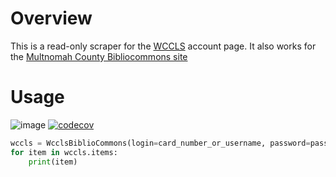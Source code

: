 # Overview

This is a read-only scraper for the [WCCLS](https://wccls.bibliocommons.com) account page. It also works for the [Multnomah County Bibliocommons site](https://multcolib.bibliocommons.com)

# Usage

![image](https://github.com/rkhwaja/wccls/workflows/ci/badge.svg) [![codecov](https://codecov.io/gh/rkhwaja/wccls/branch/master/graph/badge.svg)](https://codecov.io/gh/rkhwaja/wccls)

``` python
wccls = WcclsBiblioCommons(login=card_number_or_username, password=password)
for item in wccls.items:
    print(item)
```
